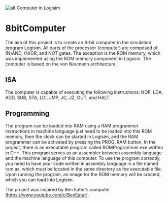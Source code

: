 ![alt Computer in Logisim](https://camo.githubusercontent.com/195a52b6e347048ce0b0c7442fa4aa5bf2be8022a24400fe58e82c3846a970c6/68747470733a2f2f692e696d6775722e636f6d2f61494c333973372e706e67)
# 8bitComputer
The aim of this project is to create an 8-bit computer in the simulation program Logisim. All parts of the processor (computer) are composed of (N)AND, (N)OR, and NOT gates. The exception is the ROM memory, which was implemented using the ROM memory component in Logisim. The computer is based on the von Neumann architecture. 
## ISA
The computer is capable of executing the following instructions: NOP, LDA, ADD, SUB, STA, LDI, JMP, JC, JZ, OUT, and HALT.
## Programming
The program can be loaded into RAM using a RAM programmer. Instructions in machine language just need to be loaded into this ROM memory, then the clock can be started in Logisim, and the RAM programmer can be activated by pressing the PROG_RAM button.
In the project, there is an executable program called ROMProgrammer.exe written in C++. This program serves as an assembler between assembly language and the machine language of this computer. To use the program correctly, you need to have your code written in assembly language in a file named ram.as, which must be located in the same directory as the executable file. Upon running the program, an image for the ROM memory will be created, which you can load into Logisim.

The project was inspired by Ben Eater's computer (https://www.youtube.com/c/BenEater).
